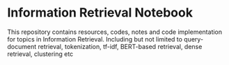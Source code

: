 # Information Retrieval Notebook

This repository contains resources, codes, notes and code implementation for topics in Information Retrieval. Including but not limited to query-document retrieval, tokenization, tf-idf, BERT-based retrieval, dense retrieval, clustering etc
